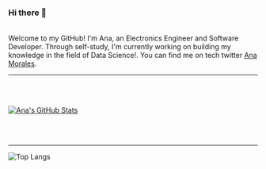 ### Hi there 👋

<!--
**Ana-Morales/Ana-Morales** is a ✨ _special_ ✨ repository because its `README.md` (this file) appears on your GitHub profile.

Here are some ideas to get you started:

- 🔭 I’m currently working on ...
- 🌱 I’m currently learning ...
- 👯 I’m looking to collaborate on ...
- 🤔 I’m looking for help with ...
- 💬 Ask me about ...
- 📫 How to reach me: ...
- 😄 Pronouns: ...
- ⚡ Fun fact: ...
-->
<br>
Welcome to my GitHub! I'm Ana, an Electronics Engineer and Software Developer. Through self-study, I'm currently working on building my knowledge in the field of Data Science!. You can find me on tech twitter <a href = "https://twitter.com/San_Mor_">Ana Morales</a>.

<hr>



<br/><br/>


[![Ana's GitHub Stats](https://github-readme-stats.vercel.app/api?username=Ana-Morales&show_icons=true)](https://github.com/Ana-Morales)

<br/>

<br/>

<hr>

![Top Langs](https://github-readme-stats.vercel.app/api/top-langs/?username=Ana-Morales&show_icons=true)

<br><br>
